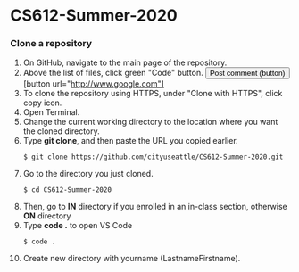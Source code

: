 # CS612-Summer-2020

### Clone a repository
1. On GitHub, navigate to the main page of the repository.
1. Above the list of files, click green "Code" button.
<button class="button" type="submit">Post comment (button)</button>
[button url="http://www.google.com"]
1. To clone the repository using HTTPS, under "Clone with HTTPS", click copy icon.
1. Open Terminal.
1. Change the current working directory to the location where you want the cloned directory.
1. Type **git clone**, and then paste the URL you copied earlier.
    ```
    $ git clone https://github.com/cityuseattle/CS612-Summer-2020.git
    ```
1. Go to the directory you just cloned.
    ```
    $ cd CS612-Summer-2020
    ```
1. Then, go to **IN** directory if you enrolled in an in-class section, otherwise **ON** directory
1. Type **code .** to open VS Code
    ```
    $ code .
    ```
1. Create new directory with yourname (LastnameFirstname).
